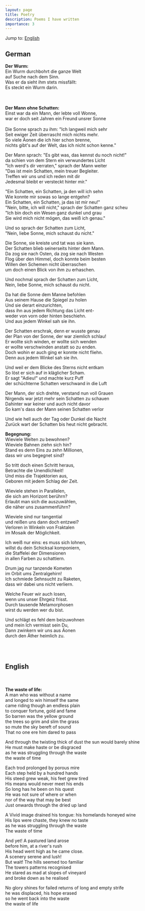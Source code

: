 ```yaml
---
layout: page
title: Poetry
description: Poems I have written
importance: 3
---
```


Jump to: [English](#english)


## German


**Der Wurm:**<br>
Ein Wurm durchbohrt die ganze Welt <br>
auf Suche nach dem Sinn. <br>
Was er da sieht ihm stets missfällt: <br>
Es steckt ein Wurm darin. <br>
<br/><br/>

**Der Mann ohne Schatten:**<br>
Einst war da ein Mann, der lebte voll Wonne,<br>
war er doch seit Jahren ein Freund unsrer Sonne<br>
<br>
Die Sonne sprach zu ihm: "Ich langweil mich sehr<br>
Seit ewiger Zeit überrascht mich nichts mehr.<br>
So viele Äonen die ich hier schon brenne,<br>
nichts gibt's auf der Welt, das ich nicht schon kenne."<br>

Der Mann sprach: "Es gibt was, das kennst du noch nicht!"<br>
da schien von dem Stern ein verwundertes Licht<br>
"Ich werd's dir verraten," sprach der Mann weiter<br>
"Das ist mein Schatten, mein treuer Begleiter.<br>
Treffen wir uns und ich reden mit dir<br>
Jedesmal bleibt er versteckt hinter mir."<br>

"Ein Schatten, ein Schatten, ja den will ich sehn<br>
Wie konnte mir sowas so lange entgehn?<br>
Ein Schatten, ein Schatten, ja das ist mir neu!"<br>
"Nein, bitte, ich will nicht," sprach der Schatten ganz scheu<br>
"Ich bin doch ein Wesen ganz dunkel und grau<br>
Sie wird mich nicht mögen, das weiß ich genau."<br>

Und so sprach der Schatten zum Licht,<br>
"Nein, liebe Sonne, mich schaust du nicht."<br>

Die Sonne, sie kreiste und tat was sie kann.<br>
Der Schatten blieb seinerseits hinter dem Mann.<br>
Da zog sie nach Osten, da zog sie nach Westen<br>
Flog über den Himmel, doch konnte beim besten<br>
Willen den Schemen nicht überraschen<br>
um doch einen Blick von ihm zu erhaschen.<br>

Und nochmal sprach der Schatten zum Licht,<br>
Nein, liebe Sonne, mich schaust du nicht.<br>

Da hat die Sonne dem Manne befohlen<br>
Aus seinem Hause die Spiegel zu holen<br>
Und sie derart einzurichten,<br>
dass ihn aus jedem Richtung das Licht ent-<br>
weder von vorn oder hinten beschiehn.<br>
Und aus jedem Winkel sah sie ihn.<br>

Der Schatten erschrak, denn er wusste genau<br>
der Plan von der Sonne, der war ziemlich schlau!<br>
Er wollte sich winden, er wollte sich wenden<br>
er wollte verschwinden anstatt so zu enden.<br>
Doch wohin er auch ging er konnte nicht fliehn.<br>
Denn aus jedem Winkel sah sie ihn.<br>

Und weil er dem Blicke des Sterns nicht entkam<br>
So löst er sich auf in kläglicher Scham.<br>
Er sagt "Adieu!" und machte kurz Puff<br>
der schüchterne Schatten verschwand in die Luft<br>

Der Mann, der sich drehte, verstand nun voll Grauen<br>
Nirgends war jetzt mehr sein Schatten zu schauen<br>
Dahinter war keiner und auch nicht davor<br>
So kam's dass der Mann seinen Schatten verlor<br>

Und wie hell auch der Tag oder Dunkel die Nacht<br>
Zurück wart der Schatten bis heut nicht gebracht.<br>


**Begegnung:**<br>
Wieviele Welten zu bewohnen?<br>
Wieviele Bahnen ziehn sich hin?<br>
Stand es denn Eins zu zehn Millionen,<br>
dass wir uns begegnet sind?<br>

So tritt doch einen Schritt heraus,<br>
Betrachte die Unendlichkeit!<br>
Und miss die Trajektorien aus,<br>
Geboren mit jedem Schlag der Zeit.<br>

Wieviele stehen in Parallelen,<br>
die sich am Horizont berührn?<br>
Erlaubt man sich die auszuwählen,<br>
die näher uns zusammenführn?<br>

Wieviele sind nur tangential<br>
und reißen uns dann doch entzwei?<br>
Verloren in Winkeln von Fraktalen<br>
im Mosaik der Möglichkeit.<br>

Ich weiß nur eins: es muss sich lohnen,<br>
willst du dein Schicksal komponiern,<br>
die Staffelei der Dimensionen<br>
in allen Farben zu schattiern.<br>

Drum jag nur tanzende Kometen<br>
im Orbit ums Zentralgehirn!<br>
Ich schmiede Sehnsucht zu Raketen,<br>
dass wir dabei uns nicht verliern.<br>

Welche Feuer wir auch losen,<br>
wenn uns unser Ehrgeiz frisst.<br>
Durch tausende Metamorphosen<br>
wirst du werden wer du bist.<br>

Und schlägt es fehl dem beizuwohnen<br>
und mein Ich vermisst sein Du,<br>
Dann zwinkern wir uns aus Äonen<br>
durch den Äther heimlich zu.<br>

<br/><br/>
## English
<br/><br/>
**The waste of life:**<br>
A man who was without a name<br>
and longed to win himself the same<br>
came riding though an endless plain<br>
to conquer fortune, gold and fame<br>
So barren was the yellow ground<br>
the trees so grim and slim the grass<br>
so mute the sky bereft of sound<br>
That no one ere him dared to pass<br>

And through the twisting thick of dust the sun would barely shine<br>
He must make haste or be disgraced<br>
as he was struggling through the waste<br>
the waste of time<br>


Each trod prolonged by porous mire<br>
Each step held by a hundred hands<br>
His steed grew weak, his feet grew tired<br>
His means would never meet his ends<br>
So long has he been on his quest<br>
He was not sure of where or when<br>
nor of the way that may be best<br>
Just onwards through the dried up land<br>

A Vivid image drained his tongue: his homelands honeyed wine<br>
His lips were chaste, they knew no taste<br>
as he was struggling through the waste<br>
The waste of time<br>


And yet! A pastured land arose<br>
before him, at a river's rush<br>
His head went high as he came close.<br>
A scenery serene and lush!<br>
But wait! The hills seemed too familiar<br>
The towers patterns recognised<br>
He stared as mad at slopes of vineyard<br>
and broke down as he realised<br>

No glory shines for failed returns of long and empty strife<br>
he was displaced, his hope erased<br>
so he went back into the waste<br>
the waste of life<br>
